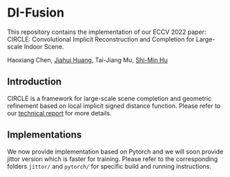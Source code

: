 # DI-Fusion

This repository contains the implementation of our ECCV 2022 paper: CIRCLE: Convolutional Implicit Reconstruction and Completion for Large-scale Indoor Scene.

Haoxiang Chen, [Jiahui Huang](https://cg.cs.tsinghua.edu.cn/people/~huangjh/), Tai-Jiang Mu, [Shi-Min Hu](https://cg.cs.tsinghua.edu.cn/shimin.htm)

## Introduction
CIRCLE is a framework for large-scale scene completion and geometric refinement based on local implicit signed distance function. Please refer to our [technical report](https://arxiv.org/abs/2111.12905) for more details.

## Implementations

We now provide implementation based on Pytorch and we will soon provide jittor version which is faster for training.
Please refer to the corresponding folders `jittor/` and `pytorch/` for specific build and running instructions.
